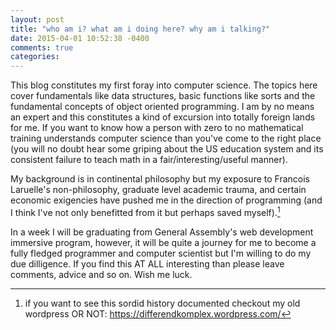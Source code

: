 ```yaml
---
layout: post
title: "who am i? what am i doing here? why am i talking?"
date: 2015-04-01 10:52:38 -0400
comments: true
categories:
---
```


This blog constitutes my first foray into computer science. The topics here cover fundamentals like data structures, basic functions like sorts and the fundamental concepts of object oriented programming. I am by no means an expert and this constitutes a kind of excursion into totally foreign lands for me. If you want to know how a person with zero to no mathematical training understands computer science than you've come to the right place (you will no doubt hear some griping about the US education system and its consistent failure to teach math in a fair/interesting/useful manner). 

My background is in continental philosophy but my exposure to Francois Laruelle's non-philosophy, graduate level academic trauma, and certain economic exigencies have pushed me in the direction of programming (and I think I've not only benefitted from it but perhaps saved myself).[^1]

In a week I will be graduating from General Assembly's web development immersive program, however, it will be quite a journey for me to become a fully fledged programmer and computer scientist but I'm willing to do my due dilligence. If you find this AT ALL interesting than please leave comments, advice and so on. Wish me luck.

[^1]: if you want to see this sordid history documented checkout my old wordpress OR NOT: <a href="https://differendkomplex.wordpress.com/">https://differendkomplex.wordpress.com/</a>